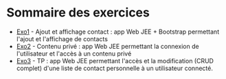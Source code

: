 # Sommaire des exercices

- [Exo1](./exo1/) - Ajout et affichage contact : app Web JEE + Bootstrap permettant l'ajout et l'affichage de contacts
- [Exo2](./exo2/) - Contenu privé : app Web JEE permettant la connexion de l'utilisateur et l'accès à un contenu privé
- [Exo3](./exo3/) - TP : app Web JEE permettant l'accès et la modification (CRUD complet) d'une liste de contact personnelle à un utilisateur connecté.